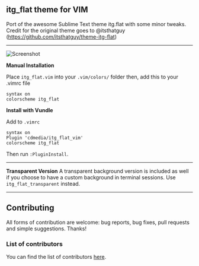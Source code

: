 ## itg_flat theme for VIM

Port of the awesome Sublime Text theme itg.flat
with some minor tweaks. Credit for the original theme
goes to @itsthatguy (https://github.com/itsthatguy/theme-itg-flat)

---

![Screenshot](https://raw.githubusercontent.com/codoki/codoki.github.io/master/public/img/itg_flat_screenshot.png)

**Manual Installation**

Place `itg_flat.vim` into your `.vim/colors/` folder
then, add this to your .vimrc file

```
syntax on
colorscheme itg_flat
```

**Install with Vundle**

Add to `.vimrc`

```
syntax on
Plugin 'cdmedia/itg_flat_vim'
colorscheme itg_flat
```

Then run `:PluginInstall`.

---

**Transparent Version**
A transparent background version is included as well if you choose to have
a custom background in terminal sessions. Use `itg_flat_transparent` instead.

---

## Contributing

All forms of contribution are welcome: bug reports, bug fixes, pull requests and simple suggestions. Thanks!

### List of contributors

You can find the list of contributors [here](https://github.com/cdmedia/itg_flat_vim/graphs/contributors).
